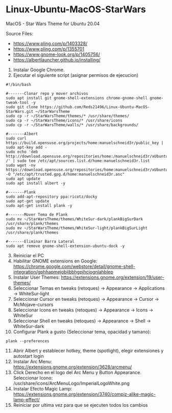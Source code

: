 # Linux-Ubuntu-MacOS-StarWars
MacOS - Star Wars Theme for Ubuntu 20.04

Source Files:
- https://www.pling.com/p/1403328/
- https://www.pling.com/p/1355701
- https://www.gnome-look.org/p/1405756/
- https://albertlauncher.github.io/installing/


1. Instalar Google Chrome.
2. Ejecutar el siguiente script (asignar permisos de ejecucion)
 
```
#!/bin/bash

#-------Clonar repo y mover archivos
sudo apt install git gnome-shell-extensions chrome-gnome-shell gnome-tweak-tool -y
sudo git clone https://github.com/Reds21496/Linux-Ubuntu-MacOS-StarWars.git ~/StarWarsTheme
sudo cp -r ~/StarWarsTheme/themes/* /usr/share/themes/
sudo cp -r ~/StarWarsTheme/icons/* /usr/share/icons
sudo cp -r ~/StarWarsTheme/walls/* /usr/share/backgrounds/

#-------Albert
sudo curl https://build.opensuse.org/projects/home:manuelschneid3r/public_key | sudo apt-key add -
sudo echo 'deb http://download.opensuse.org/repositories/home:/manuelschneid3r/xUbuntu_20.04/ /' | sudo tee /etc/apt/sources.list.d/home:manuelschneid3r.list
sudo wget -nv https://download.opensuse.org/repositories/home:manuelschneid3r/xUbuntu_20.04/Release.key -O "/etc/apt/trusted.gpg.d/home:manuelschneid3r.asc"
sudo apt update
sudo apt install albert -y

#-------Plank
sudo add-apt-repository ppa:ricotz/docky
sudo apt-get update
sudo apt-get install plank -y

#-------Mover Tema de Plank
sudo mv ~/StarWarsTheme/themes/WhiteSur-dark/plankBigSurDark /usr/share/plank/themes
sudo mv ~/StarWarsTheme/themes/WhiteSur-light/plankBigSurLight /usr/share/plank/themes

#-------Eliminar Barra Lateral
sudo apt remove gnome-shell-extension-ubuntu-dock -y
```

3. Reiniciar el PC
4. Habilitar GNOME extensions en Google: https://chrome.google.com/webstore/detail/gnome-shell-integration/gphhapmejobijbbhgpjhcjognlahblep
5. Instalar User Themes: https://extensions.gnome.org/extension/19/user-themes/
6. Seleccionar Temas en tweaks (retoques) -> Appearance -> Applications -> WhiteSur-light
7. Seleccionar Cursor en tweaks (retoques) -> Appearance -> Cursor -> McMojave-cursors
8. Seleccionar Icons en tweaks (retoques) -> Appearance -> Icons -> WhiteSur
9. Seleccionar Shell en tweaks (retoques) -> Appearance -> Shell -> WhiteSur-dark
10. Configurar Plank a gusto (Seleccionar tema, opacidad y tamano):
```
plank --preferences
```
11. Abrir Albert y establecer hotkey, theme (spotlight), elegir extensiones y autostart login
12. Instalar Arc Menu: https://extensions.gnome.org/extension/3628/arcmenu/
13. Click Derecho en el logo del Arc Menu y Button Appearance. Seleccionar Icono: /usr/share/icons/ArcMenuLogo/ImperialLogoWhite.png
14. Instalar Efecto Magic Lamp: https://extensions.gnome.org/extension/3740/compiz-alike-magic-lamp-effect/
15. Reiniciar por ultima vez para que se ejecuten todos los cambios
